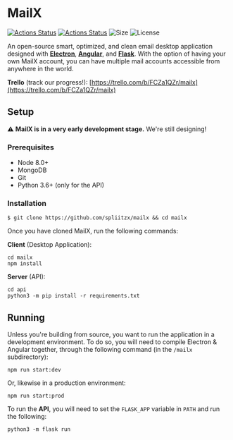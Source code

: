 # MailX
[![Actions Status](https://github.com/spliitzx/mailx/workflows/Client%20(Node%20CI)/badge.svg)](https://github.com/spliitzx/mailx/actions)
[![Actions Status](https://github.com/spliitzx/mailx/workflows/API/badge.svg)](https://github.com/spliitzx/mailx/actions)
![Size](https://img.shields.io/github/repo-size/spliitzx/mailx)
![License](https://img.shields.io/github/license/spliitzx/mailx)

An open-source smart, optimized, and clean email desktop application designed with **[Electron](https://github.com/atom/electron)**, **[Angular](https://github.com/angular/angular)**, and **[Flask](https://palletsprojects.com/p/flask/)**. With the option of having your own MailX account, you can have multiple mail accounts accessible from anywhere in the world.  

**Trello** (track our progress!): [https://trello.com/b/FCZa1QZr/mailx](https://trello.com/b/FCZa1QZr/mailx)

## Setup
⚠️ **MailX is in a very early development stage.** We're still designing!  

### Prerequisites
* Node 8.0+
* MongoDB
* Git
* Python 3.6+ (only for the API)

### Installation
```
$ git clone https://github.com/spliitzx/mailx && cd mailx
```
Once you have cloned MailX, run the following commands:

**Client** (Desktop Application):
```
cd mailx
npm install
```

**Server** (API):
```
cd api
python3 -m pip install -r requirements.txt
```

## Running

Unless you're building from source, you want to run the application in a development environment. To do so, you will need to compile Electron &amp; Angular together, through the following command (in the `/mailx` subdirectory):  

`npm run start:dev`

Or, likewise in a production environment:  

`npm run start:prod`  

To run the **API**, you will need to set the `FLASK_APP` variable in `PATH` and run the following:

`python3 -m flask run`

